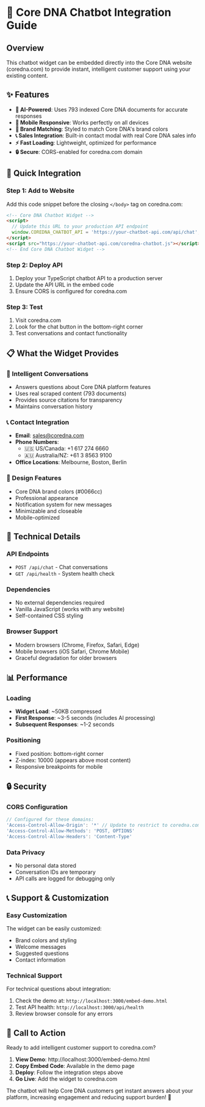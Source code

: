 # 🤖 Core DNA Chatbot Integration Guide

## Overview
This chatbot widget can be embedded directly into the Core DNA website (coredna.com) to provide instant, intelligent customer support using your existing content.

## ✨ Features
- **🧠 AI-Powered**: Uses 793 indexed Core DNA documents for accurate responses
- **📱 Mobile Responsive**: Works perfectly on all devices
- **🎨 Brand Matching**: Styled to match Core DNA's brand colors
- **📞 Sales Integration**: Built-in contact modal with real Core DNA sales info
- **⚡ Fast Loading**: Lightweight, optimized for performance
- **🔒 Secure**: CORS-enabled for coredna.com domain

## 🚀 Quick Integration

### Step 1: Add to Website
Add this code snippet before the closing `</body>` tag on coredna.com:

```html
<!-- Core DNA Chatbot Widget -->
<script>
  // Update this URL to your production API endpoint
  window.COREDNA_CHATBOT_API = 'https://your-chatbot-api.com/api/chat';
</script>
<script src="https://your-chatbot-api.com/coredna-chatbot.js"></script>
<!-- End Core DNA Chatbot Widget -->
```

### Step 2: Deploy API
1. Deploy your TypeScript chatbot API to a production server
2. Update the API URL in the embed code
3. Ensure CORS is configured for coredna.com

### Step 3: Test
1. Visit coredna.com
2. Look for the chat button in the bottom-right corner
3. Test conversations and contact functionality

## 📋 What the Widget Provides

### 💬 Intelligent Conversations
- Answers questions about Core DNA platform features
- Uses real scraped content (793 documents)
- Provides source citations for transparency
- Maintains conversation history

### 📞 Contact Integration
- **Email**: sales@coredna.com
- **Phone Numbers**:
  - 🇺🇸 US/Canada: +1 617 274 6660
  - 🇦🇺 Australia/NZ: +61 3 8563 9100
- **Office Locations**: Melbourne, Boston, Berlin

### 🎨 Design Features
- Core DNA brand colors (#0066cc)
- Professional appearance
- Notification system for new messages
- Minimizable and closeable
- Mobile-optimized

## 🔧 Technical Details

### API Endpoints
- `POST /api/chat` - Chat conversations
- `GET /api/health` - System health check

### Dependencies
- No external dependencies required
- Vanilla JavaScript (works with any website)
- Self-contained CSS styling

### Browser Support
- Modern browsers (Chrome, Firefox, Safari, Edge)
- Mobile browsers (iOS Safari, Chrome Mobile)
- Graceful degradation for older browsers

## 📊 Performance

### Loading
- **Widget Load**: ~50KB compressed
- **First Response**: ~3-5 seconds (includes AI processing)
- **Subsequent Responses**: ~1-2 seconds

### Positioning
- Fixed position: bottom-right corner
- Z-index: 10000 (appears above most content)
- Responsive breakpoints for mobile

## 🔒 Security

### CORS Configuration
```javascript
// Configured for these domains:
'Access-Control-Allow-Origin': '*' // Update to restrict to coredna.com in production
'Access-Control-Allow-Methods': 'POST, OPTIONS'
'Access-Control-Allow-Headers': 'Content-Type'
```

### Data Privacy
- No personal data stored
- Conversation IDs are temporary
- API calls are logged for debugging only

## 📞 Support & Customization

### Easy Customization
The widget can be easily customized:
- Brand colors and styling
- Welcome messages
- Suggested questions
- Contact information

### Technical Support
For technical questions about integration:
1. Check the demo at: `http://localhost:3000/embed-demo.html`
2. Test API health: `http://localhost:3000/api/health`
3. Review browser console for any errors

## 🎯 Call to Action

Ready to add intelligent customer support to coredna.com? 

1. **View Demo**: http://localhost:3000/embed-demo.html
2. **Copy Embed Code**: Available in the demo page
3. **Deploy**: Follow the integration steps above
4. **Go Live**: Add the widget to coredna.com

The chatbot will help Core DNA customers get instant answers about your platform, increasing engagement and reducing support burden! 🚀